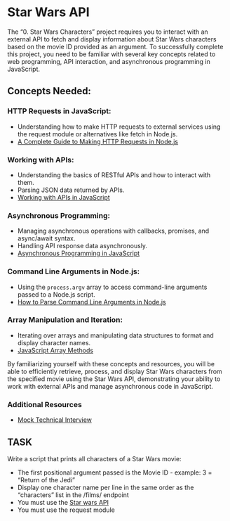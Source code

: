 # Star Wars API
The “0. Star Wars Characters” project requires you to interact with an external API to fetch and display information about Star Wars characters based on the movie ID provided as an argument. To successfully complete this project, you need to be familiar with several key concepts related to web programming, API interaction, and asynchronous programming in JavaScript.

## Concepts Needed:

### HTTP Requests in JavaScript:

* Understanding how to make HTTP requests to external services using the request module or alternatives like fetch in Node.js.
* [A Complete Guide to Making HTTP Requests in Node.js](https://www.memberstack.com/blog/node-http-request)
### Working with APIs:
* Understanding the basics of RESTful APIs and how to interact with them.
* Parsing JSON data returned by APIs.
* [Working with APIs in JavaScript](https://developer.mozilla.org/en-US/docs/Learn/JavaScript/Client-side_web_APIs/Introduction)
### Asynchronous Programming:

* Managing asynchronous operations with callbacks, promises, and async/await syntax.
* Handling API response data asynchronously.
* [Asynchronous Programming in JavaScript](https://developer.mozilla.org/en-US/docs/Learn/JavaScript/Asynchronous)
### Command Line Arguments in Node.js:

* Using the ```process.argv``` array to access command-line arguments passed to a Node.js script.
* [How to Parse Command Line Arguments in Node.js](https://tecadmin.net/how-to-parse-command-line-arguments-in-nodejs/)
### Array Manipulation and Iteration:

* Iterating over arrays and manipulating data structures to format and display character names.
* [JavaScript Array Methods](https://developer.mozilla.org/en-US/docs/Web/JavaScript/Reference/Global_Objects/Array)

By familiarizing yourself with these concepts and resources, you will be able to efficiently retrieve, process, and display Star Wars characters from the specified movie using the Star Wars API, demonstrating your ability to work with external APIs and manage asynchronous code in JavaScript.

### Additional Resources
* [Mock Technical Interview](https://www.youtube.com/watch?v=bmqZ5AhNr3g)

## TASK
Write a script that prints all characters of a Star Wars movie:

* The first positional argument passed is the Movie ID - example: 3 = “Return of the Jedi”
* Display one character name per line in the same order as the “characters” list in the /films/ endpoint
* You must use the [Star wars API](https://swapi-api.alx-tools.com/)
* You must use the request module